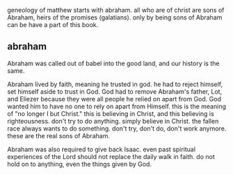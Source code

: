 geneology of matthew starts with abraham. all who are of christ are sons of Abraham,
heirs of the promises (galatians). only by being sons of Abraham can be have a part
of this book.

## abraham

Abraham was called out of babel into the good land, and our history is the same.

Abraham lived by faith, meaning he trusted in god. he had to reject himself, set himself
aside to trust in God. God had to remove Abraham's father, Lot, and Eliezer because they were all people he relied on apart from God. God wanted him to have no one to rely on apart from Himself. this is the meaning of "no longer I but Christ." this is believing in Christ, and this believing is righteousness. don't try to do anything. simply believe in Christ. the fallen race always wants to do something. don't try, don't do, don't work anymore. these are the real sons of Abraham.

Abraham was also required to give back Isaac. even past spiritual experiences of the Lord should not replace the daily walk in faith. do not hold on to anything, even the things given by God.

